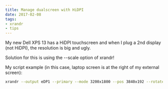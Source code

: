 ```yaml
---
title: Manage dualscreen with HiDPI
date: 2017-02-08
tags:
- xrandr
- tips
---
```



My new Dell XPS 13 has a HiDPI touchscreen and when I plug a 2nd display (not HiDPI), the resolution is big and ugly.

Solution for this is using the --scale option of xrandr!

My script example (in this case, laptop screen is at the right of my external screen):

```bash
xrandr --output eDP1 --primary --mode 3200x1800 --pos 3840x192 --rotate normal --output DP1-1 --mode 1920x1080 --pos 0x0 --rotate normal --scale 2x2
```
